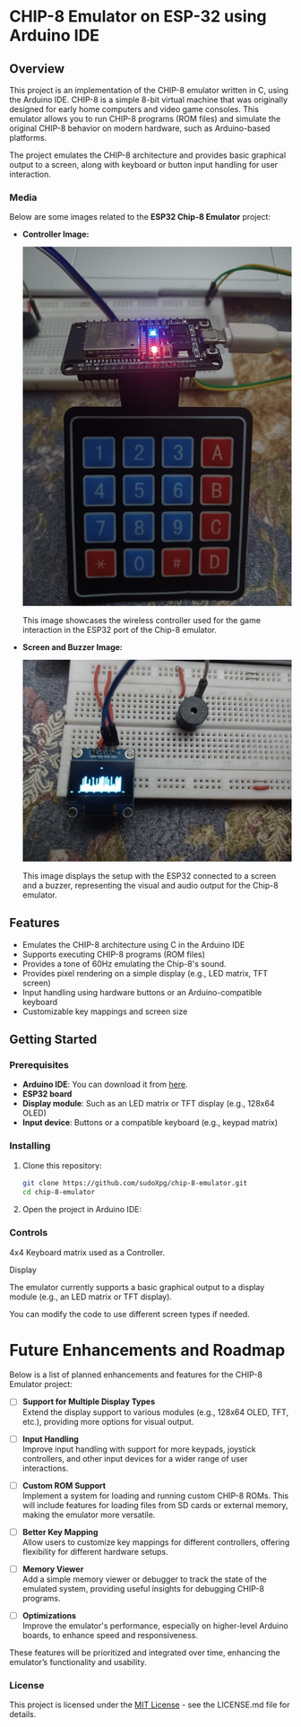 # CHIP-8 Emulator on ESP-32 using Arduino IDE

## Overview

This project is an implementation of the CHIP-8 emulator written in C, using the Arduino IDE. CHIP-8 is a simple 8-bit virtual machine that was originally designed for early home computers and video game consoles. This emulator allows you to run CHIP-8 programs (ROM files) and simulate the original CHIP-8 behavior on modern hardware, such as Arduino-based platforms.

The project emulates the CHIP-8 architecture and provides basic graphical output to a screen, along with keyboard or button input handling for user interaction.


### Media

Below are some images related to the **ESP32 Chip-8 Emulator** project:

- **Controller Image:**

  ![Controller](media/controller.jpg)

  This image showcases the wireless controller used for the game interaction in the ESP32 port of the Chip-8 emulator.

- **Screen and Buzzer Image:**

  ![Screen and Buzzer](media/screen+buzzer.jpg)

  This image displays the setup with the ESP32 connected to a screen and a buzzer, representing the visual and audio output for the Chip-8 emulator.

## Features

- Emulates the CHIP-8 architecture using C in the Arduino IDE
- Supports executing CHIP-8 programs (ROM files)
- Provides a tone of 60Hz emulating the Chip-8's sound.
- Provides pixel rendering on a simple display (e.g., LED matrix, TFT screen)
- Input handling using hardware buttons or an Arduino-compatible keyboard
- Customizable key mappings and screen size

## Getting Started

### Prerequisites

- **Arduino IDE**: You can download it from [here](https://www.arduino.cc/en/software).
- **ESP32 board**
- **Display module**: Such as an LED matrix or TFT display (e.g., 128x64 OLED)
- **Input device**: Buttons or a compatible keyboard (e.g., keypad matrix)

### Installing

1. Clone this repository:
   ```bash
   git clone https://github.com/sudoXpg/chip-8-emulator.git
   cd chip-8-emulator

2. Open the project in Arduino IDE:

### Controls
4x4 Keyboard matrix used as a Controller.

Display

The emulator currently supports a basic graphical output to a display module (e.g., an LED matrix or TFT display).

You can modify the code to use different screen types if needed.



# Future Enhancements and Roadmap

Below is a list of planned enhancements and features for the CHIP-8 Emulator project:

- [ ] **Support for Multiple Display Types**  
  Extend the display support to various modules (e.g., 128x64 OLED, TFT, etc.), providing more options for visual output.

- [ ] **Input Handling**  
  Improve input handling with support for more keypads, joystick controllers, and other input devices for a wider range of user interactions.


- [ ] **Custom ROM Support**  
  Implement a system for loading and running custom CHIP-8 ROMs. This will include features for loading files from SD cards or external memory, making the emulator more versatile.

- [ ] **Better Key Mapping**  
  Allow users to customize key mappings for different controllers, offering flexibility for different hardware setups.

- [ ] **Memory Viewer**  
  Add a simple memory viewer or debugger to track the state of the emulated system, providing useful insights for debugging CHIP-8 programs.

- [ ] **Optimizations**  
  Improve the emulator's performance, especially on higher-level Arduino boards, to enhance speed and responsiveness.

These features will be prioritized and integrated over time, enhancing the emulator’s functionality and usability.


### License

This project is licensed under the [MIT License](./LICENSE.md) - see the LICENSE.md file for details.

